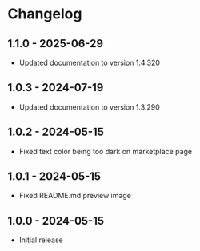 # Changelog

## 1.1.0 - 2025-06-29

- Updated documentation to version 1.4.320

## 1.0.3 - 2024-07-19

- Updated documentation to version 1.3.290

## 1.0.2 - 2024-05-15

- Fixed text color being too dark on marketplace page

## 1.0.1 - 2024-05-15

- Fixed README.md preview image

## 1.0.0 - 2024-05-15

- Initial release

